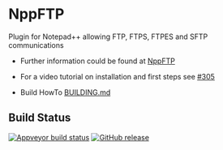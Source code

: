 # NppFTP
Plugin for Notepad++ allowing FTP, FTPS, FTPES and SFTP communications

- Further information could be found at [NppFTP](http://ashkulz.github.io/NppFTP/)
- For a video tutorial on installation and first steps see [#305](https://github.com/ashkulz/NppFTP/issues/305)

- Build HowTo [BUILDING.md](https://github.com/ashkulz/NppFTP/blob/master/BUILDING.md)

Build Status
------------

[![Appveyor build status](https://ci.appveyor.com/api/projects/status/github/ashkulz/nppftp?branch=master&svg=true)](https://ci.appveyor.com/project/ashkulz/nppftp)
[![GitHub release](https://img.shields.io/github/release/ashkulz/NppFTP.svg)](https://github.com/ashkulz/NppFTP/releases)

